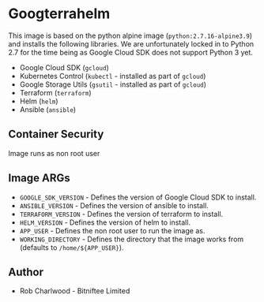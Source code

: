 # Googterrahelm

This image is based on the python alpine image (``python:2.7.16-alpine3.9``) and installs the following libraries.
We are unfortunately locked in to Python 2.7 for the time being as Google Cloud SDK does not support Python 3 yet.

* Google Cloud SDK (``gcloud``)
* Kubernetes Control (``kubectl`` - installed as part of ``gcloud``)
* Google Storage Utils (``gsutil`` - installed as part of ``gcloud``)
* Terraform (``terraform``)
* Helm (``helm``)
* Ansible (``ansible``)

## Container Security
Image runs as non root user

## Image ARGs
* ``GOOGLE_SDK_VERSION`` - Defines the version of Google Cloud SDK to install.
* ``ANSIBLE_VERSION`` - Defines the version of ansible to install.
* ``TERRAFORM_VERSION`` - Defines the version of terraform to install.
* ``HELM_VERSION`` - Defines the version of helm to install.
* ``APP_USER`` - Defines the non root user to run the image as.
* ``WORKING_DIRECTORY`` - Defines the directory that the image works from (defaults to ``/home/${APP_USER}``).

## Author
* Rob Charlwood - Bitniftee Limited
